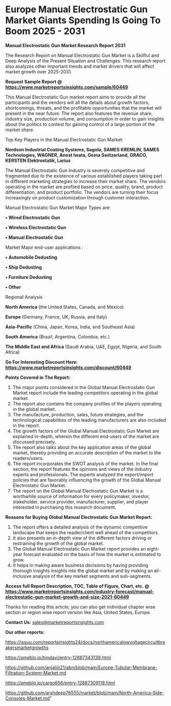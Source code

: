  # Europe Manual Electrostatic Gun Market Giants Spending Is Going To Boom 2025 - 2031

<strong>Manual Electrostatic Gun Market Research Report 2031</strong>

The Research Report on Manual Electrostatic Gun Market is a Skillful and Deep Analysis of the Present Situation and Challenges. This research report also analyzes other important trends and market drivers that will affect market growth over 2025-2031.

<strong>Request Sample Report @ <a href=https://www.marketreportsinsights.com/sample/60449>https://www.marketreportsinsights.com/sample/60449</a></strong>

This Manual Electrostatic Gun market report aims to provide all the participants and the vendors will all the details about growth factors, shortcomings, threats, and the profitable opportunities that the market will present in the near future. The report also features the revenue share, industry size, production volume, and consumption in order to gain insights about the politics to contest for gaining control of a large portion of the market share.

Top Key Players in the Manual Electrostatic Gun Market:

<strong>Nordson Industrial Coating Systems, Sagola, SAMES KREMLIN, SAMES Technologies, WAGNER, Anest Iwata, Gema Switzerland, GRACO, KERSTEN Elektrostatik, Larius</strong>

The Manual Electrostatic Gun Industry is severely competitive and fragmented due to the existence of various established players taking part in different marketing strategies to increase their market share. The vendors operating in the market are profiled based on price, quality, brand, product differentiation, and product portfolio. The vendors are turning their focus increasingly on product customization through customer interaction.

Manual Electrostatic Gun Market Major Types are:

<strong>• Wired Electrostatic Gun

• Wireless Electrostatic Gun

• Manual Electrostatic Gun</strong>

Market Major end-user applications :

<strong>• Automobile Dedusting

• Ship Dedusting

• Furniture Dedusting

• Other</strong>

Regional Analysis

</u><strong><b>North America</b></strong> (the United States, Canada, and Mexico)

<strong><b>Europe </b></strong>(Germany, France, UK, Russia, and Italy)

<strong><b>Asia-Pacific</b></strong> (China, Japan, Korea, India, and Southeast Asia)

<strong><b>South America</b></strong> (Brazil, Argentina, Colombia, etc.)

<strong><b>The Middle East and Africa</b></strong> (Saudi Arabia, UAE, Egypt, Nigeria, and South Africa)

<strong>Go For Interesting Discount Here: <a href=https://www.marketreportsinsights.com/discount/60449>https://www.marketreportsinsights.com/discount/60449</a></strong>

<strong>Points Covered in The Report:</strong>
<ol>
  <li>The major points considered in the Global Manual Electrostatic Gun Market report include the leading competitors operating in the global market.</li>
  <li>The report also contains the company profiles of the players operating in the global market.</li>
  <li>The manufacture, production, sales, future strategies, and the technological capabilities of the leading manufacturers are also included in the report.</li>
  <li>The growth factors of the Global Manual Electrostatic Gun Market are explained in-depth, wherein the different end-users of the market are discussed precisely.</li>
  <li>The report also talks about the key application areas of the global market, thereby providing an accurate description of the market to the readers/users.</li>
  <li>The report incorporates the SWOT analysis of the market. In the final section, the report features the opinions and views of the industry experts and professionals. The experts analyzed the export/import policies that are favorably influencing the growth of the Global Manual Electrostatic Gun Market.</li>
  <li>The report on the Global Manual Electrostatic Gun Market is a worthwhile source of information for every policymaker, investor, stakeholder, service provider, manufacturer, supplier, and player interested in purchasing this research document.</li>
</ol>
<strong>Reasons for Buying Global Manual Electrostatic Gun Market Report:</strong>

<ol>
  <li>The report offers a detailed analysis of the dynamic competitive landscape that keeps the reader/client well ahead of the competitors.</li>
  <li>It also presents an in-depth view of the different factors driving or restraining the growth of the global market.</li>
  <li>The Global Manual Electrostatic Gun Market report provides an eight-year forecast evaluated on the basis of how the market is estimated to grow.</li>
  <li>It helps in making aware business decisions by having providing thorough insights insights into the global market and by making an all-inclusive analysis of the key market segments and sub-segments.</li>
</ol>
<strong>Access full Report Description, TOC, Table of Figure, Chart, etc. @ <a href=https://www.marketreportsinsights.com/industry-forecast/manual-electrostatic-gun-market-growth-and-size-2021-60449>https://www.marketreportsinsights.com/industry-forecast/manual-electrostatic-gun-market-growth-and-size-2021-60449</a></strong>


Thanks for reading this article; you can also get individual chapter wise section or region wise report version like Asia, United States, Europe.

<strong>Contact Us:</strong>
sales@marketreportsinsights.com

<strong>Our other reports:</strong>

<a href=https://issuu.com/reportsinsights24/docs/northamericalowvoltagecircuitbreakersmarketgrowths>https://issuu.com/reportsinsights24/docs/northamericalowvoltagecircuitbreakersmarketgrowths</a>

<a href=https://ameblo.jp/hindavi/entry-12887343139.html>https://ameblo.jp/hindavi/entry-12887343139.html</a>

<a href=https://github.com/anjaliiii21/abn/blob/main/Europe-Tubular-Membrane-Filtration-System-Market.md>https://github.com/anjaliiii21/abn/blob/main/Europe-Tubular-Membrane-Filtration-System-Market.md</a>

<a href=https://ameblo.jp/cargo656/entry-12887309118.html>https://ameblo.jp/cargo656/entry-12887309118.html</a>

<a href=https://github.com/arshdeep76555/market/blob/main/North-America-Side-Consoles-Market.md>https://github.com/arshdeep76555/market/blob/main/North-America-Side-Consoles-Market.md</a>"
